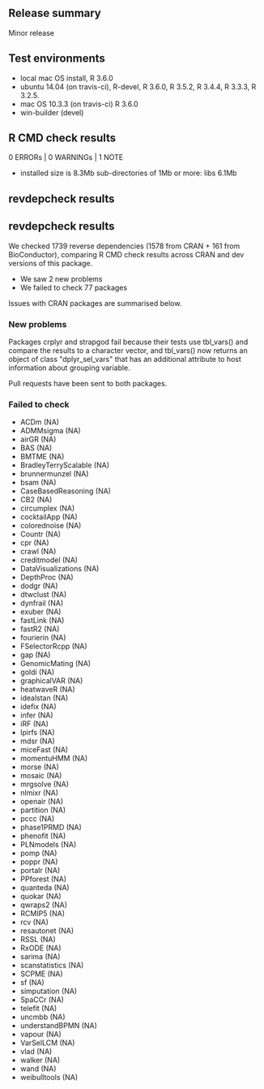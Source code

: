 ## Release summary

Minor release

## Test environments

* local mac OS install, R 3.6.0
* ubuntu 14.04 (on travis-ci), R-devel, R 3.6.0, R 3.5.2, R 3.4.4, R 3.3.3, R 3.2.5.
* mac OS 10.3.3 (on travis-ci) R 3.6.0
* win-builder (devel)

## R CMD check results

0 ERRORs | 0 WARNINGs | 1 NOTE

*   installed size is  8.3Mb
    sub-directories of 1Mb or more:
      libs   6.1Mb
       
## revdepcheck results

## revdepcheck results

We checked 1739 reverse dependencies (1578 from CRAN + 161 from BioConductor), comparing R CMD check results across CRAN and dev versions of this package.

 * We saw 2 new problems
 * We failed to check 77 packages

Issues with CRAN packages are summarised below.

### New problems

Packages crplyr and strapgod fail because their tests use tbl_vars() and compare the results
to a character vector, and tbl_vars() now returns an object of class "dplyr_sel_vars" that 
has an additional attribute to host information about grouping variable. 

Pull requests have been sent to both packages. 

### Failed to check

* ACDm                 (NA)
* ADMMsigma            (NA)
* airGR                (NA)
* BAS                  (NA)
* BMTME                (NA)
* BradleyTerryScalable (NA)
* brunnermunzel        (NA)
* bsam                 (NA)
* CaseBasedReasoning   (NA)
* CB2                  (NA)
* circumplex           (NA)
* cocktailApp          (NA)
* colorednoise         (NA)
* Countr               (NA)
* cpr                  (NA)
* crawl                (NA)
* creditmodel          (NA)
* DataVisualizations   (NA)
* DepthProc            (NA)
* dodgr                (NA)
* dtwclust             (NA)
* dynfrail             (NA)
* exuber               (NA)
* fastLink             (NA)
* fastR2               (NA)
* fourierin            (NA)
* FSelectorRcpp        (NA)
* gap                  (NA)
* GenomicMating        (NA)
* goldi                (NA)
* graphicalVAR         (NA)
* heatwaveR            (NA)
* idealstan            (NA)
* idefix               (NA)
* infer                (NA)
* iRF                  (NA)
* lpirfs               (NA)
* mdsr                 (NA)
* miceFast             (NA)
* momentuHMM           (NA)
* morse                (NA)
* mosaic               (NA)
* mrgsolve             (NA)
* nlmixr               (NA)
* openair              (NA)
* partition            (NA)
* pccc                 (NA)
* phase1PRMD           (NA)
* phenofit             (NA)
* PLNmodels            (NA)
* pomp                 (NA)
* poppr                (NA)
* portalr              (NA)
* PPforest             (NA)
* quanteda             (NA)
* quokar               (NA)
* qwraps2              (NA)
* RCMIP5               (NA)
* rcv                  (NA)
* resautonet           (NA)
* RSSL                 (NA)
* RxODE                (NA)
* sarima               (NA)
* scanstatistics       (NA)
* SCPME                (NA)
* sf                   (NA)
* simputation          (NA)
* SpaCCr               (NA)
* telefit              (NA)
* uncmbb               (NA)
* understandBPMN       (NA)
* vapour               (NA)
* VarSelLCM            (NA)
* vlad                 (NA)
* walker               (NA)
* wand                 (NA)
* weibulltools         (NA)
